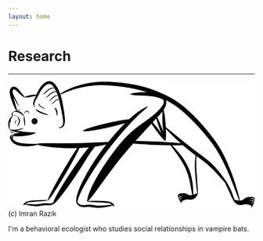 ```yaml
---
layout: home
---
```

# Research
--- 
![Vampire bat digital drawing - Copyright (c) 2020 Imran Razik](/assets/vampterrestrial.png)
(c) Imran Razik <br/>

I'm a behavioral ecologist who studies social relationships in vampire bats. 
